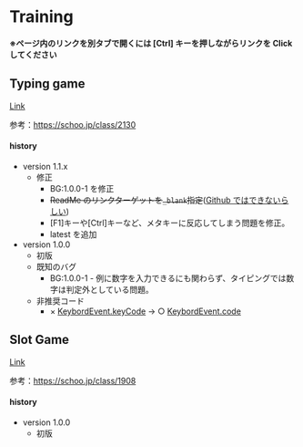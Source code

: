# Training
**※ページ内のリンクを別タブで開くには [Ctrl] キーを押しながらリンクを Click してください**

## Typing game

[Link](https://rksan.github.io/training/typinggame/latest)

参考：https://schoo.jp/class/2130


#### history
- version 1.1.x
    + 修正
        * BG:1.0.0-1 を修正
        * ~~ReadMe のリンクターゲットを`_blank`指定~~([Github ではできないらしい](https://stackoverflow.com/questions/41915571/open-link-in-new-tab-with-github-markdown-using-target-blank))
        * [F1]キーや[Ctrl]キーなど、メタキーに反応してしまう問題を修正。
        * latest を追加
- version 1.0.0
    + 初版
    + 既知のバグ
        * BG:1.0.0-1 - 例に数字を入力できるにも関わらず、タイピングでは数字は判定外としている問題。
    + 非推奨コード
        * × [KeybordEvent.keyCode](https://developer.mozilla.org/ja/docs/Web/API/KeyboardEvent/keyCode) -> ○ [KeybordEvent.code](https://developer.mozilla.org/ja/docs/Web/API/KeyboardEvent/code)

## Slot Game

[Link](https://rksan.github.io/training/slotggame/latest)

参考：https://schoo.jp/class/1908

#### history
- version 1.0.0
    + 初版